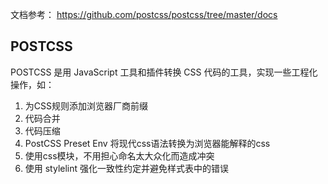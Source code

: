 
文档参考： https://github.com/postcss/postcss/tree/master/docs
## POSTCSS
POSTCSS 是用 JavaScript 工具和插件转换 CSS 代码的工具，实现一些工程化操作，如：
1. 为CSS规则添加浏览器厂商前缀
2. 代码合并
3. 代码压缩
4. PostCSS Preset Env 将现代css语法转换为浏览器能解释的css
5. 使用css模块，不用担心命名太大众化而造成冲突
6. 使用 stylelint 强化一致性约定并避免样式表中的错误


